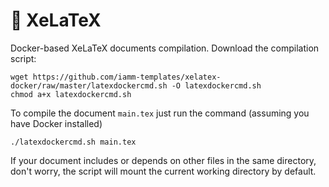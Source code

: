 # :whale: XeLaTeX
Docker-based XeLaTeX documents compilation.
Download the compilation script:
```
wget https://github.com/iamm-templates/xelatex-docker/raw/master/latexdockercmd.sh -O latexdockercmd.sh
chmod a+x latexdockercmd.sh
```
To compile the document `main.tex` just run the command (assuming you have Docker installed)
```
./latexdockercmd.sh main.tex
```
If your document includes or depends on other files in the same directory, don't worry, the script will mount the current working directory by default.
